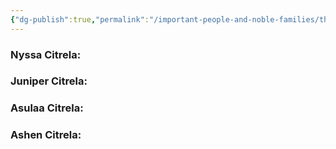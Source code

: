 ```yaml
---
{"dg-publish":true,"permalink":"/important-people-and-noble-families/the-citrela-royal-family/"}
---
```




### Nyssa Citrela:


### Juniper Citrela:


### Asulaa Citrela:


### Ashen Citrela:

